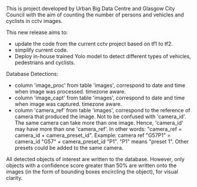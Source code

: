 This is project developed by Urban Big Data Centre and Glasgow City Council with the aim of counting the number of persons and vehicles  and cyclists in cctv images.

This new release aims to:
- update the code from the current cctv project based on tf1 to tf2.
- simplify current code.
- Deploy in-house trained Yolo model to detect different types of vehicles, pedestrians and cyclists.

Database Detections:
- column 'image\_proc' from table 'images', correspond to date and time when image was processed. timezone aware.
- column 'image\_capt' from table 'images', correspond to date and time when image was captured. timezone aware.
- column 'camera\_ref' from table 'images', correspond to the reference of camera that produced the image. Not to be confused with 'camera\_id'. The same camera can take more than one image. Hence, 'camera\_id' may have more than one 'camera\_ref'. In other words: "camera\_ref = camera\_id + camera\_preset\_id". Example: camera ref "G57P1" = camera\_id "G57" + camera\_preset\_id "P1". "P1" means "preset 1". Other presets could be added to the same camera.

All detected objects of interest are written to the database. However, only objects with a confidence score greater than 50% are written onto the images (in the form of bounding boxes encircling the object), for visual clarity.
